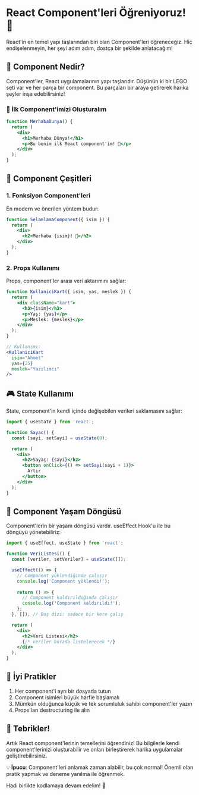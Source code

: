 # React Component'leri Öğreniyoruz! 🎨

React'in en temel yapı taşlarından biri olan Component'leri öğreneceğiz. Hiç endişelenmeyin, her şeyi adım adım, dostça bir şekilde anlatacağım!

## 🌟 Component Nedir?

Component'ler, React uygulamalarının yapı taşlarıdır. Düşünün ki bir LEGO seti var ve her parça bir component. Bu parçaları bir araya getirerek harika şeyler inşa edebilirsiniz!

### 🎯 İlk Component'imizi Oluşturalım

```jsx
function MerhabaDunya() {
  return (
    <div>
      <h1>Merhaba Dünya!</h1>
      <p>Bu benim ilk React component'im! 🎉</p>
    </div>
  );
}
```

## 💫 Component Çeşitleri

### 1. Fonksiyon Component'leri

En modern ve önerilen yöntem budur:

```jsx
function SelamlamaComponent({ isim }) {
  return (
    <div>
      <h2>Merhaba {isim}! 👋</h2>
    </div>
  );
}
```

### 2. Props Kullanımı

Props, component'ler arası veri aktarımını sağlar:

```jsx
function KullaniciKart({ isim, yas, meslek }) {
  return (
    <div className="kart">
      <h3>{isim}</h3>
      <p>Yaş: {yas}</p>
      <p>Meslek: {meslek}</p>
    </div>
  );
}

// Kullanımı:
<KullaniciKart 
  isim="Ahmet" 
  yas={25} 
  meslek="Yazılımcı"
/>
```

## 🎮 State Kullanımı

State, component'in kendi içinde değişebilen verileri saklamasını sağlar:

```jsx
import { useState } from 'react';

function Sayac() {
  const [sayi, setSayi] = useState(0);

  return (
    <div>
      <h2>Sayaç: {sayi}</h2>
      <button onClick={() => setSayi(sayi + 1)}>
        Artır
      </button>
    </div>
  );
}
```

## 🔄 Component Yaşam Döngüsü

Component'lerin bir yaşam döngüsü vardır. useEffect Hook'u ile bu döngüyü yönetebiliriz:

```jsx
import { useEffect, useState } from 'react';

function VeriListesi() {
  const [veriler, setVeriler] = useState([]);

  useEffect(() => {
    // Component yüklendiğinde çalışır
    console.log('Component yüklendi!');
    
    return () => {
      // Component kaldırıldığında çalışır
      console.log('Component kaldırıldı!');
    };
  }, []); // Boş dizi: sadece bir kere çalış

  return (
    <div>
      <h2>Veri Listesi</h2>
      {/* veriler burada listelenecek */}
    </div>
  );
}
```

## 🎯 İyi Pratikler

1. Her component'i ayrı bir dosyada tutun
2. Component isimleri büyük harfle başlamalı
3. Mümkün olduğunca küçük ve tek sorumluluk sahibi component'ler yazın
4. Props'ları destructuring ile alın

## 🎉 Tebrikler!

Artık React component'lerinin temellerini öğrendiniz! Bu bilgilerle kendi component'lerinizi oluşturabilir ve onları birleştirerek harika uygulamalar geliştirebilirsiniz.

💡 **İpucu**: Component'leri anlamak zaman alabilir, bu çok normal! Önemli olan pratik yapmak ve deneme yanılma ile öğrenmek.

Hadi birlikte kodlamaya devam edelim! 🚀